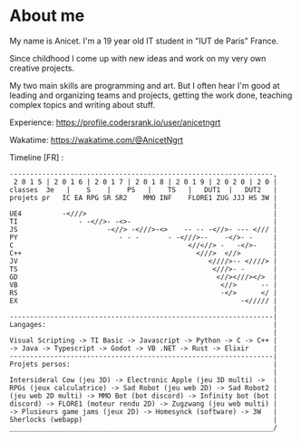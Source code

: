 # About me

My name is Anicet. I'm a 19 year old IT student in "IUT de Paris" France.

Since childhood I come up with new ideas and work on my very own creative projects.

My two main skills are programming and art. But I often hear I'm good at leading and organizing teams and projects,
getting the work done, teaching complex topics and writing about stuff.

Experience: https://profile.codersrank.io/user/anicetngrt

Wakatime: https://wakatime.com/@AnicetNgrt

Timeline [FR] :
```
-----------------------------------------------------------------,
 2 0 1 5 | 2 0 1 6 | 2 0 1 7 | 2 0 1 8 | 2 0 1 9 | 2 0 2 0 | 2 0 |
classes  3e   |    S    |    PS   |    TS   |   DUT1  |   DUT2   |
projets pr   IC EA RPG SR SR2    MMO INF    FLORE1 ZUG JJJ HS 3W |
                                                                 |
UE4          -<///>                                              |
TI               - -<//>- -<>-                                   |
JS                      -<//> -<///>-<>    -- -- -<//>- --- </// |
PY                         - - -       - -<///>--    -</>- -     |
C                                           <//<//> -   -</>-    |
C++                                           <///>  <//>        |
JV                                               <////>-- <////> |
TS                                                <///>- -       |
GD                                                 <//><///></>  |
VB                                                  <//>      -- |
RS                                                  -</>      </ |
EX                                                       -<///// |
                                                                 |
-----------------------------------------------------------------|
Langages:                                                        |
                                                                 |
Visual Scripting -> TI Basic -> Javascript -> Python -> C -> C++ |
-> Java -> Typescript -> Godot -> VB .NET -> Rust -> Elixir      |
-----------------------------------------------------------------|
Projets persos:                                                  |
                                                                 |
Intersideral Cow (jeu 3D) -> Electronic Apple (jeu 3D multi) ->  |
RPGs (jeux calculatrice) -> Sad Robot (jeu web 2D) -> Sad Robot2 |
(jeu web 2D multi) -> MMO Bot (bot discord) -> Infinity bot (bot |
discord) -> FLORE1 (moteur rendu 2D) -> Zugzwang (jeu web multi) |
-> Plusieurs game jams (jeux 2D) -> Homesynck (software) -> 3W   |
Sherlocks (webapp)                                               |
_________________________________________________________________/
```
